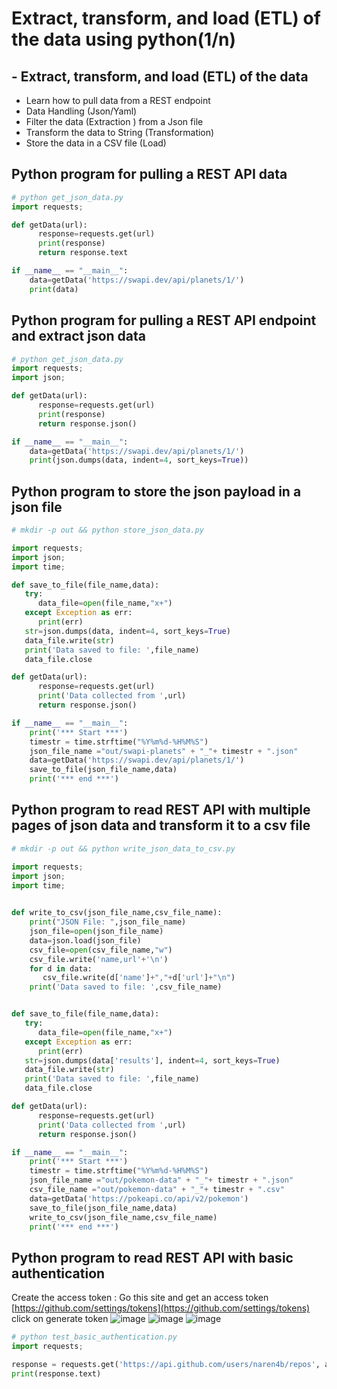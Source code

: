 # Extract, transform, and load (ETL) of the data using python(1/n)

## - Extract, transform, and load (ETL) of the data
- Learn how to pull data from a REST endpoint
- Data Handling (Json/Yaml)
- Filter the data (Extraction ) from a Json file
- Transform the data to String (Transformation)
- Store the data in a CSV file (Load)

## Python program for pulling a REST API data
```get_data.py
# python get_json_data.py
import requests;

def getData(url):
      response=requests.get(url)
      print(response)
      return response.text

if __name__ == "__main__":
    data=getData('https://swapi.dev/api/planets/1/')
    print(data)
```
## Python program for pulling a REST API endpoint and extract json data
```get_json_data.py
# python get_json_data.py
import requests;
import json;

def getData(url):
      response=requests.get(url)
      print(response)
      return response.json()

if __name__ == "__main__":
    data=getData('https://swapi.dev/api/planets/1/')
    print(json.dumps(data, indent=4, sort_keys=True))

```
## Python program to store the json payload in a json file

```store_json_data.py
# mkdir -p out && python store_json_data.py

import requests;
import json;
import time;

def save_to_file(file_name,data):   
   try:
      data_file=open(file_name,"x+")
   except Exception as err:    
      print(err)       
   str=json.dumps(data, indent=4, sort_keys=True)   
   data_file.write(str)
   print('Data saved to file: ',file_name)
   data_file.close

def getData(url):
      response=requests.get(url)
      print('Data collected from ',url)
      return response.json()

if __name__ == "__main__":
    print('*** Start ***')
    timestr = time.strftime("%Y%m%d-%H%M%S")
    json_file_name ="out/swapi-planets" + "_"+ timestr + ".json"
    data=getData('https://swapi.dev/api/planets/1/')      
    save_to_file(json_file_name,data)  
    print('*** end ***')
```
## Python program to read REST API with multiple pages of json data and transform it to a csv file
```write_json_data_to_csv.py
# mkdir -p out && python write_json_data_to_csv.py

import requests;
import json;
import time;

 
def write_to_csv(json_file_name,csv_file_name):
    print("JSON File: ",json_file_name)
    json_file=open(json_file_name)
    data=json.load(json_file)
    csv_file=open(csv_file_name,"w")
    csv_file.write('name,url'+'\n')
    for d in data:
       csv_file.write(d['name']+","+d['url']+"\n")
    print('Data saved to file: ',csv_file_name)


def save_to_file(file_name,data):   
   try:
      data_file=open(file_name,"x+")
   except Exception as err:    
      print(err)       
   str=json.dumps(data['results'], indent=4, sort_keys=True)   
   data_file.write(str)
   print('Data saved to file: ',file_name)
   data_file.close

def getData(url):
      response=requests.get(url)
      print('Data collected from ',url)
      return response.json()

if __name__ == "__main__":
    print('*** Start ***')
    timestr = time.strftime("%Y%m%d-%H%M%S")
    json_file_name ="out/pokemon-data" + "_"+ timestr + ".json"
    csv_file_name ="out/pokemon-data" + "_"+ timestr + ".csv"
    data=getData('https://pokeapi.co/api/v2/pokemon')      
    save_to_file(json_file_name,data)  
    write_to_csv(json_file_name,csv_file_name)
    print('*** end ***') 
```

## Python program to read REST API with basic authentication
Create the access token : Go this site and get an access token [https://github.com/settings/tokens](https://github.com/settings/tokens)
click on generate token 
![image](https://github.com/naren4b/nks/assets/3488520/4b93a4dc-9060-464e-b3d0-ead796f3a69e)
![image](https://github.com/naren4b/nks/assets/3488520/4abfbd89-d966-4110-8496-ab525335dac5)
![image](https://github.com/naren4b/nks/assets/3488520/83ed34ef-6924-4b32-b449-223da5c2293a)

```test_basic_authentication.py
# python test_basic_authentication.py
import requests;

response = requests.get('https://api.github.com/users/naren4b/repos', auth=('naren4b', 'grA_FJ4lN5LAgXXXXXXXXjxS07Rdv&&&&&&sdadad'))
print(response.text)

```




